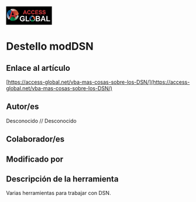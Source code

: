 ﻿![Access-global](/blob/main/Images/Logo1.png)
# Destello modDSN
## Enlace al artículo
[https://access-global.net/vba-mas-cosas-sobre-los-DSN/](https://access-global.net/vba-mas-cosas-sobre-los-DSN/)
## Autor/es
Desconocido // Desconocido
## Colaborador/es

## Modificado por

## Descripción de la herramienta
Varias herramientas para trabajar con DSN.


